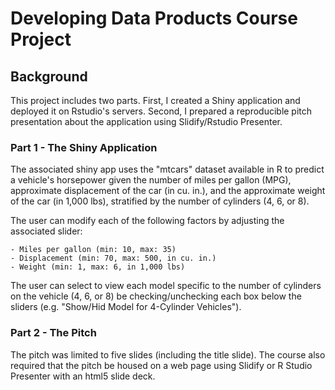 # Developing Data Products Course Project

## Background

This project includes two parts. First, I created a Shiny application and deployed it on Rstudio's servers. Second, I prepared a reproducible pitch presentation about the application using Slidify/Rstudio Presenter.

### Part 1 - The Shiny Application

The associated shiny app uses the "mtcars" dataset available in R to predict a vehicle's horsepower given the number of miles per gallon (MPG), approximate displacement of the car (in cu. in.), and the approximate weight of the car (in 1,000 lbs), stratified by the number of cylinders (4, 6, or 8). 

The user can modify each of the following factors by adjusting the associated slider:

    - Miles per gallon (min: 10, max: 35)
    - Displacement (min: 70, max: 500, in cu. in.)
    - Weight (min: 1, max: 6, in 1,000 lbs)
    
The user can select to view each model specific to the number of cylinders on the vehicle (4, 6, or 8) be checking/unchecking each box below the sliders (e.g. "Show/Hid Model for 4-Cylinder Vehicles").    
   
### Part 2 - The Pitch

The pitch was limited to five slides (including the title slide). The course also required that the pitch be housed on a web page using Slidify or R Studio Presenter with an html5 slide deck. 


